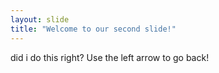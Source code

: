 ```yaml
---
layout: slide
title: "Welcome to our second slide!"
---
```

did i do this right?
Use the left arrow to go back!
